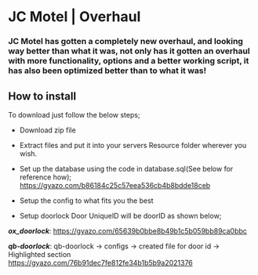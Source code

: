 # JC Motel | Overhaul #
### JC Motel has gotten a completely new overhaul, and looking way better than what it was, not only has it gotten an overhaul with more functionality, options and a better working script, it has also been optimized better than to what it was! ###

## How to install ##
To download just follow the below steps;
- Download zip file
- Extract files and put it into your servers Resource folder wherever you wish.
- Set up the database using the code in database.sql(See below for reference how);
https://gyazo.com/b86184c25c57eea536cb4b8bdde18ceb

- Setup the config to what fits you the best
- Setup doorlock Door UniqueID will be doorID as shown below;

**_ox_doorlock_**: https://gyazo.com/65639b0bbe8b49b1c5b059bb89ca0bbc

**_qb-doorlock_**: qb-doorlock -> configs -> created file for door id -> Highlighted section https://gyazo.com/76b91dec7fe812fe34b1b5b9a2021376

